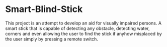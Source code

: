 # Smart-Blind-Stick
This project is an attempt to develop an aid for visually impaired persons. A smart stick that is capable of detecting any obstacle, detecting water, corners and even allowing the user to find the stick if anyhow misplaced by the user simply by pressing a remote switch.
